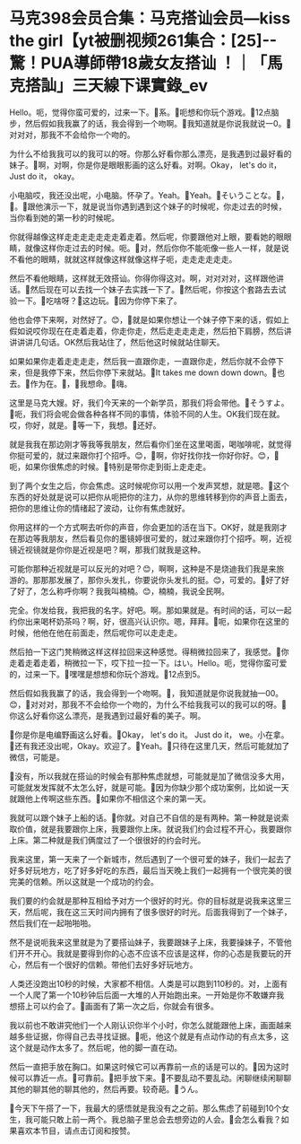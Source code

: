 # 马克398会员合集：马克搭讪会员—kiss the girl【yt被删视频261集合：[25]--驚！PUA導師帶18歲女友搭讪 ！｜「馬克搭訕」三天線下课實錄_ev

Hello。呃，觉得你蛮可爱的，过来一下。🎼系。🎼呃想和你玩个游戏。🎼12点脑步，然后假如我我赢了的话，我会得到一个吻啊。🎼我知道就是你说我就说一0。🎼对对对，那我不不会给你一个吻的。

为什么不给我我可以的我可以的呀。你那么好看你那么漂亮，是我遇到过最好看的妹子。🎼啊，对啊，你是你是眼眼影画的这么好看。对啊。Okay， let's do it， Just do it， okay。

小电脑哎，我还没出呢，小电脑。怀孕了。Yeah。🎼Yeah。🎼そいうことな。🎼，🎼。🎼跟他演示一下，就是说当你遇到遇到这个妹子的时候呢，你走过去的时候，当你看到她的第一秒的时候呢。

你就得越像这样走走走走走走走着走着。然后呢，你要跟他对上眼，要看她的眼眼睛，就像这样你走过去的时候。呃。🎼对，然后你你不能呃像一些人一样，就是说不看他的眼睛，就就这样就像这样就像这样子呃，走走走走走走。

然后不看他眼睛，这样就无效搭讪。你得你得这对。啊，对对对对，这样跟他讲话。🎼然后现在可以去找一个妹子去实践一下了。🎼然后呢，你按这个套路去去试验一下。🎼吃啥呀？🎼这边玩。🎼因为你停下来了。

他也会停下来啊，对然好了。😊，🎼就是如果你想让一个妹子停下来的话，假如上假如说哎你现在在走着走着，你走你走，然后走走走走走，然后拍下肩膀，然后讲讲讲讲几句话。OK然后我站住了，然后他这时候就站住聊天。

如果如果你走着走走走走，然后我一直跟你走，一直跟你走，然后你就不会停下来，但是我停下来，然后你停下来就站。🎼It takes me down down down。🎼也去。🎼作为在。🎼，🎼我想命。🎼嗨。

这里是马克大嫂。好，我们今天来的一个新学员，那我们将会带他。🎼そうすよ。🎼呃，我们将会呢会做各种各样不同的事情，体验不同的人生。OK我们现在就。哎，你好，就是。🎼等一下，我想。🎼还好。

就是我我在那边刚才等我等我朋友，然后看你们坐在这里喝面，喝咖啡呢，就觉得你挺可爱的，就过来跟你打个招呼。😊，🎼啊，你好找你找一你好你好。😊，🎼呃，如果你很焦虑的时候。🎼特别是带你走到街上走走走。

到了两个女生之后，你会焦虑。这时候呢你可以用一个发声冥想，就是嗯。🎼这个东西的好处就是说可以把你从呃把你的注力，从你的思维转移到你的声音上面去，把你的思维让你的情绪起了波动，让你有焦虑就好。

你用这样的一个方式啊去听你的声音，你会更加的活在当下。OK好，就是我刚才在那边等我朋友，然后看见你的墨镜婷很可爱的，就过来跟你打个招呼。啊，近视镜近视镜就是你你是近视是吧？啊，那我们就我是这种。

可能你那种近视就是可以反光的对吧？😊，啊啊，这种是不是烧迪我们我是来旅游的。那那那发展了，那你头发扎，你要说你头发扎的挺。😊，可爱的。🎼好了好了好了，怎么称呼你啊？我我叫楠楠。😊，楠楠，我说全民啊。

完全。你发给我，我把我的名字。好吧。啊。那如果就是。有时间的话，可以一起约你出来喝杯奶茶吗？啊，好，很高兴认识你。嗯，拜拜。🎼呃，如果你在这里的时候，他他在他在前面走，然后呢你可以走走走。

然后拍一下这门凳稍微这样这样拉回来这种感觉。得稍微拉回来了，我感觉。🎼你走着走着走着，稍微拉一下，哎下拉一拉一下。はい。Hello。呃，觉得你蛮可爱的，过来一下。🎼嘿嘿是想想和你玩个游戏。🎼12点到5。

然后假如我我赢了的话，我会得到一个吻啊。🎼，我知道就是你说我就抽一00。😊，🎼对对对，那我不不会给你一个吻的，为什么不给我我可以的我可以的呀。🎼你这么好看你这么漂亮，是我遇到过最好看的美子。啊。

🎼你是你是电编野画这么好看。🎼Okay， let's do it。 Just do it， we。小在拿。🎼还有我还没出呢，Okay。欢迎了。🎼Yeah。🎼只待在这里几天，然后可能就加了微信，可能是。

🎼没有，所以我就在搭讪的时候会有那种焦虑就想，可能就是加了微信没多大用，可能就发发挥就不太怎么好，就是可能。🎼因为你缺少那个成功案例，比如说一天就跟他上传啊这些东西。🎼如果你不相信这个来的第一天。

我就可以跟个妹子上船的话。🎼你就。对自己不自信的是有两种。第一种就是说索取价值，就是我要跟你上床，我要跟你上床。就说我们约会过程不开心，我要跟你上床。第二种就是我们俩度过了一个很很好的约会时光。

我来这里，第一天来了一个新城市，然后遇到了一个很可爱的妹子，我们一起去了好多好玩地方，吃了好多好吃的东西，最后当天晚上我们一起拥有一个很完美的很完美的信赖。所以这就是一个成功的约会。

我们要的约会就是那种互相给予对方一个很好的时光。你的目标就是说我来这里三天，然后呢，我在这三天时间内拥有了很多很好的时光。后面我得到了一个妹子，然后我们在一起啪啪啪。

然不是说呃我来这里就是为了要搭讪妹子，我要跟妹子上床，我要操妹子，不管他们开不开心。我就是要得到你的心态不应该不应该是这样，你的心态是我要玩的开心，然后有一个很好的信赖。带他们去好多好玩地方。

人类还没跑出10秒的时候，大家都不相信。人类是可以跑到110秒的。对，上面有一个人爬了第一个10秒钟后后面一大堆的人开始跑出来。一开始是你不敢嫌弃我想搭上可以约会了。🎼画面有了第一次之后，你就会有很多。

我以前也不敢讲究他们一个人刚认识你半个小时，你怎么就能跟他上床，画面越来越多些证据，你得自己去寻找证据。🎼呃，他这个就是有点动作动的有点太多，这这个就是动作太多了。然后呢，他的脚一直在动。

然后一直把手放在胸口。如果这时候它可以再靠前一点的话是可以的。🎼因为这时候可以靠近一点。🎼可靠前。🎼把手放下来。🎼不要乱动不要乱动。闲聊继续闲聊聊其他的聊其他的聊其他的，然后再要。较奇葩。🎼うん。

🎼今天下午搭了一下，我最大的感悟就是我没有之之前。那么焦虑了前碰到10个女生，我可能只敢上前一两个。我总脑子里总会去想旁边的人会。🎼会怎么看我？如果喜欢本节目，请点击订阅和按赞。


